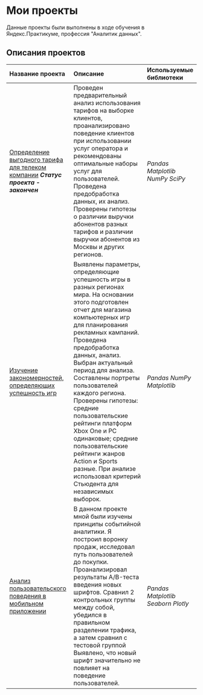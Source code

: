 # Мои проекты

Данные проекты были выполнены в ходе обучения в Яндекс.Практикуме, профессия "Аналитик данных".

## Описания проектов

| Название проекта | Описание | Используемые библиотеки | 
| :---------------------- | :---------------------- | :---------------------- |
| [Определение выгодного тарифа для телеком компании](https://github.com/DmitriOrl/my-projects/tree/main/%D0%9F%D1%80%D0%BE%D0%B5%D0%BA%D1%82%201)         ***Статус проекта - закончен*** | Проведен предварительный анализ использования тарифов на выборке клиентов, проанализировано поведение клиентов при использовании услуг оператора и рекомендованы оптимальные наборы услуг для пользователей. Проведена предобработка данных, их анализ. Проверены гипотезы о различии выручки абонентов разных тарифов и различии выручки абонентов из Москвы и других регионов.| *Pandas Matplotlib NumPy SciPy* |
| [Изучение закономерностей, определяющих успешность игр](https://github.com/DmitriOrl/my-projects/tree/main/%D0%9F%D1%80%D0%BE%D0%B5%D0%BA%D1%82%202) | Выявлены параметры, определяющие успешность игры в разных регионах мира. На основании этого подготовлен отчет для магазина компьютерных игр для планирования рекламных кампаний. Проведена предобработка данных, анализ. Выбран актуальный период для анализа. Составлены портреты пользователей каждого региона. Проверены гипотезы: средние пользовательские рейтинги платформ Xbox One и PC одинаковые; средние пользовательские рейтинги жанров Action и Sports разные. При анализе использовал критерий Стьюдента для независимых выборок.| *Pandas NumPy Matplotlib* |
| [Анализ пользовательского поведения в мобильном приложении](https://github.com/DmitriOrl/my-projects/tree/main/%D0%9F%D1%80%D0%BE%D0%B5%D0%BA%D1%82%203) | В данном проекте мной были изучены принципы событийной аналитики. Я построил воронку продаж, исследовал путь пользователей до покупки. Проанализировал результаты A/B-теста введения новых шрифтов. Сравнил 2 контрольных группы между собой, убедился в правильном разделении трафика, а затем сравнил с тестовой группой Выявлено, что новый шрифт значительно не повлияет на поведение пользователей.| *Pandas Matplotlib Seaborn Plotly* |
